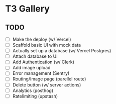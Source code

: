 # T3 Gallery

## TODO

 - [ ] Make the deploy (w/ Vercel)
 - [ ] Scaffold basic UI with mock data
 - [ ] Actually set up a database (w/ Vercel Postgres)
 - [ ] Attach database to UI
 - [ ] Add Authentication (w/ Clerk)
 - [ ] Add image upload
 - [ ] Error management (Sentry)
 - [ ] Routing/Image page (parellel route)
 - [ ] Delete button (w/ server actions)
 - [ ] Analytics (posthog)
 - [ ] Ratelimiting (upstash)